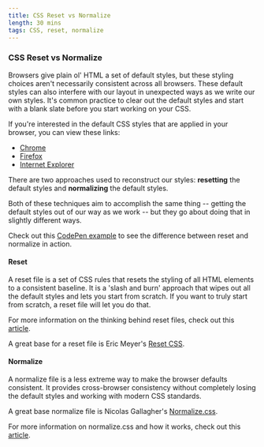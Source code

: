 ```yaml
---
title: CSS Reset vs Normalize
length: 30 mins
tags: CSS, reset, normalize
---
```



### CSS Reset vs Normalize

Browsers give plain ol' HTML a set of default styles, but these styling choices aren't necessarily consistent across all browsers. These default styles can also interfere with our layout in unexpected ways as we write our own styles. It's common practice to clear out the default styles and start with a blank slate before you start working on your CSS.

If you're interested in the default CSS styles that are applied in your browser, you can view these links:

* [Chrome](http://trac.webkit.org/browser/trunk/Source/WebCore/css/html.css)
* [Firefox](https://dxr.mozilla.org/mozilla-central/source/layout/style/res/html.css)
* [Internet Explorer](http://www.iecss.com/)

There are two approaches used to reconstruct our styles: **resetting** the default styles and **normalizing** the default styles.

Both of these techniques aim to accomplish the same thing -- getting the default styles out of our way as we work -- but they go about doing that in slightly different ways.

Check out this [CodePen example](https://codepen.io/solidkraft/pen/pojBKwd?editors=110) to see the difference between reset and normalize in action.

#### Reset

A reset file is a set of CSS rules that resets the styling of all HTML elements to a consistent baseline. It is a 'slash and burn' approach that wipes out all the default styles and lets you start from scratch. If you want to truly start from scratch, a reset file will let you do that.

For more information on the thinking behind reset files, check out this [article](http://meyerweb.com/eric/thoughts/2007/04/18/reset-reasoning/).

A great base for a reset file is Eric Meyer's [Reset CSS](http://meyerweb.com/eric/tools/css/reset/).

#### Normalize

A normalize file is a less extreme way to make the browser defaults consistent. It provides cross-browser consistency without completely losing the default styles and working with modern CSS standards.

A great base normalize file is Nicolas Gallagher's [Normalize.css](https://necolas.github.io/normalize.css/).

For more information on normalize.css and how it works, check out this [article](http://nicolasgallagher.com/about-normalize-css/).
